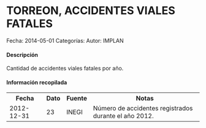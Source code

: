 TORREON, ACCIDENTES VIALES FATALES
=====

Fecha: 2014-05-01
Categorías: 
Autor: IMPLAN

#### Descripción

Cantidad de accidentes viales fatales por año.

#### Información recopilada

<table class="table table-hover table-bordered">
  <tr><th>Fecha</th><th>Dato</th><th>Fuente</th><th>Notas</th></tr>
  <tr><td>2012-12-31</td><td>23</td><td>INEGI</td><td>Número de accidentes registrados durante el año 2012.</td></tr>
</table>
